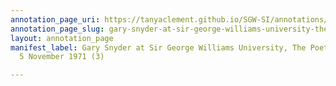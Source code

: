 ```yaml
---
annotation_page_uri: https://tanyaclement.github.io/SGW-SI/annotations/gary-snyder-at-sir-george-williams-university-the-poetry-series-5-november-1971-3--canvas-1-audience-member-2.json
annotation_page_slug: gary-snyder-at-sir-george-williams-university-the-poetry-series-5-november-1971-3--canvas-1-audience-member-2
layout: annotation_page
manifest_label: Gary Snyder at Sir George Williams University, The Poetry Series,
  5 November 1971 (3)

---
```

